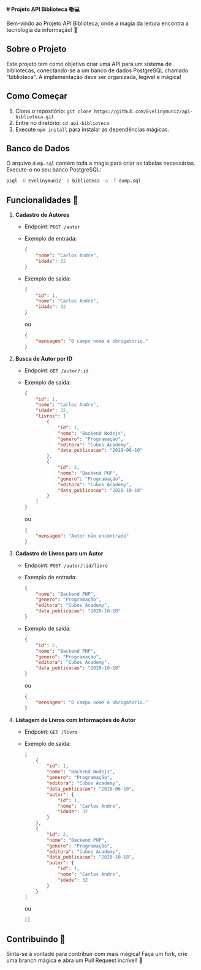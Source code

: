 **# Projeto API Biblioteca 📚💻**

Bem-vindo ao Projeto API Biblioteca, onde a magia da leitura encontra a tecnologia da informação! 🚀

## Sobre o Projeto
Este projeto tem como objetivo criar uma API para um sistema de bibliotecas, conectando-se a um banco de dados PostgreSQL chamado "biblioteca". A implementação deve ser organizada, legível e mágica!

## Como Começar
1. Clone o repositório: `git clone https://github.com/Evelinymuniz/api-biblioteca.git`
2. Entre no diretório: `cd api-biblioteca`
3. Execute `npm install` para instalar as dependências mágicas.

## Banco de Dados
O arquivo `dump.sql` contém toda a magia para criar as tabelas necessárias. Execute-o no seu banco PostgreSQL:

```bash
psql -U Evelinymuniz -d biblioteca -a -f dump.sql
```

## Funcionalidades 🎉
1. **Cadastro de Autores**
   - Endpoint: `POST /autor`
   - Exemplo de entrada:

     ```json
     {
         "nome": "Carlos Andre",
         "idade": 32
     }
     ```

   - Exemplo de saída:

     ```json
     {
         "id": 1,
         "nome": "Carlos Andre",
         "idade": 32
     }
     ```

     ou

     ```json
     {
         "mensagem": "O campo nome é obrigatório."
     }
     ```

2. **Busca de Autor por ID**
   - Endpoint: `GET /autor/:id`
   - Exemplo de saída:

     ```json
     {
         "id": 1,
         "nome": "Carlos Andre",
         "idade": 32,
         "livros": [
             {
                 "id": 1,
                 "nome": "Backend Nodejs",
                 "genero": "Programação",
                 "editora": "Cubos Academy",
                 "data_publicacao": "2018-06-10"
             },
             {
                 "id": 2,
                 "nome": "Backend PHP",
                 "genero": "Programação",
                 "editora": "Cubos Academy",
                 "data_publicacao": "2020-10-18"
             }
         ]
     }
     ```

     ou

     ```json
     {
         "mensagem": "Autor não encontrado"
     }
     ```

3. **Cadastro de Livros para um Autor**
   - Endpoint: `POST /autor/:id/livro`
   - Exemplo de entrada:

     ```json
     {
         "nome": "Backend PHP",
         "genero": "Programação",
         "editora": "Cubos Academy",
         "data_publicacao": "2020-10-18"
     }
     ```

   - Exemplo de saída:

     ```json
     {
         "id": 2,
         "nome": "Backend PHP",
         "genero": "Programação",
         "editora": "Cubos Academy",
         "data_publicacao": "2020-10-18"
     }
     ```

     ou

     ```json
     {
         "mensagem": "O campo nome é obrigatório."
     }
     ```

4. **Listagem de Livros com Informações do Autor**
   - Endpoint: `GET /livro`
   - Exemplo de saída:

     ```json
     [
         {
             "id": 1,
             "nome": "Backend Nodejs",
             "genero": "Programação",
             "editora": "Cubos Academy",
             "data_publicacao": "2018-06-10",
             "autor": {
                 "id": 1,
                 "nome": "Carlos Andre",
                 "idade": 32
             }
         },
         {
             "id": 2,
             "nome": "Backend PHP",
             "genero": "Programação",
             "editora": "Cubos Academy",
             "data_publicacao": "2020-10-18",
             "autor": {
                 "id": 1,
                 "nome": "Carlos Andre",
                 "idade": 32
             }
         }
     ]
     ```

     ou

     ```json
     []
     ```

## Contribuindo 🤖
Sinta-se à vontade para contribuir com mais mágica! Faça um fork, crie uma branch mágica e abra um Pull Request incrível! 🌟
